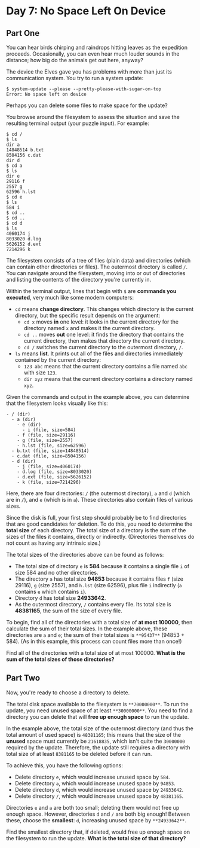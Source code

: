 # Day 7: No Space Left On Device

## Part One

You can hear birds chirping and raindrops hitting leaves as the expedition proceeds. Occasionally, you can even hear much louder sounds in the distance; how big do the animals get out here, anyway?

The device the Elves gave you has problems with more than just its communication system. You try to run a system update:

```plaintext
$ system-update --please --pretty-please-with-sugar-on-top
Error: No space left on device
```

Perhaps you can delete some files to make space for the update?

You browse around the filesystem to assess the situation and save the resulting terminal output (your puzzle input). For example:

```plaintext
$ cd /
$ ls
dir a
14848514 b.txt
8504156 c.dat
dir d
$ cd a
$ ls
dir e
29116 f
2557 g
62596 h.lst
$ cd e
$ ls
584 i
$ cd ..
$ cd ..
$ cd d
$ ls
4060174 j
8033020 d.log
5626152 d.ext
7214296 k
```

The filesystem consists of a tree of files (plain data) and directories (which can contain other directories or files). The outermost directory is called `/`. You can navigate around the filesystem, moving into or out of directories and listing the contents of the directory you're currently in.

Within the terminal output, lines that begin with `$` are **commands you executed**, very much like some modern computers:

*   `cd` means **change directory**. This changes which directory is the current directory, but the specific result depends on the argument:
    *   `cd x` moves **in** one level: it looks in the current directory for the directory named `x` and makes it the current directory.
    *   `cd ..` moves **out** one level: it finds the directory that contains the current directory, then makes that directory the current directory.
    *   `cd /` switches the current directory to the outermost directory, `/`.
*   `ls` means **list**. It prints out all of the files and directories immediately contained by the current directory:
    *   `123 abc` means that the current directory contains a file named `abc` with size `123`.
    *   `dir xyz` means that the current directory contains a directory named `xyz`.

Given the commands and output in the example above, you can determine that the filesystem looks visually like this:

```plaintext
- / (dir)
  - a (dir)
    - e (dir)
      - i (file, size=584)
    - f (file, size=29116)
    - g (file, size=2557)
    - h.lst (file, size=62596)
  - b.txt (file, size=14848514)
  - c.dat (file, size=8504156)
  - d (dir)
    - j (file, size=4060174)
    - d.log (file, size=8033020)
    - d.ext (file, size=5626152)
    - k (file, size=7214296)
```

Here, there are four directories: `/` (the outermost directory), `a` and `d` (which are in `/`), and `e` (which is in `a`). These directories also contain files of various sizes.

Since the disk is full, your first step should probably be to find directories that are good candidates for deletion. To do this, you need to determine the **total size** of each directory. The total size of a directory is the sum of the sizes of the files it contains, directly or indirectly. (Directories themselves do not count as having any intrinsic size.)

The total sizes of the directories above can be found as follows:

*   The total size of directory `e` is **584** because it contains a single file `i` of size 584 and no other directories.
*   The directory `a` has total size **94853** because it contains files `f` (size 29116), `g` (size 2557), and `h.lst` (size 62596), plus file `i` indirectly (`a` contains `e` which contains `i`).
*   Directory `d` has total size **24933642**.
*   As the outermost directory, `/` contains every file. Its total size is **48381165**, the sum of the size of every file.

To begin, find all of the directories with a total size of **at most 100000**, then calculate the sum of their total sizes. In the example above, these directories are `a` and `e`; the sum of their total sizes is `**95437**` (94853 + 584). (As in this example, this process can count files more than once!)

Find all of the directories with a total size of at most 100000. **What is the sum of the total sizes of those directories?**

## Part Two

Now, you're ready to choose a directory to delete.

The total disk space available to the filesystem is `**70000000**`. To run the update, you need unused space of at least `**30000000**`. You need to find a directory you can delete that will **free up enough space** to run the update.

In the example above, the total size of the outermost directory (and thus the total amount of used space) is `48381165`; this means that the size of the **unused** space must currently be `21618835`, which isn't quite the `30000000` required by the update. Therefore, the update still requires a directory with total size of at least `8381165` to be deleted before it can run.

To achieve this, you have the following options:

*   Delete directory `e`, which would increase unused space by `584`.
*   Delete directory `a`, which would increase unused space by `94853`.
*   Delete directory `d`, which would increase unused space by `24933642`.
*   Delete directory `/`, which would increase unused space by `48381165`.

Directories `e` and `a` are both too small; deleting them would not free up enough space. However, directories `d` and `/` are both big enough! Between these, choose the **smallest**: `d`, increasing unused space by `**24933642**`.

Find the smallest directory that, if deleted, would free up enough space on the filesystem to run the update. **What is the total size of that directory?**
